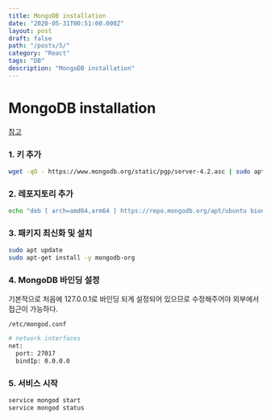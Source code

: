 ```yaml
---
title: MongoDB installation
date: "2020-05-31T00:51:00.000Z"
layout: post
draft: false
path: "/posts/5/"
category: "React"
tags: "DB"
description: "MongoDB installation"
---
```


# MongoDB installation

[참고](https://docs.mongodb.com/manual/tutorial/install-mongodb-on-ubuntu/)

### 1. 키 추가

```bash
wget -qO - https://www.mongodb.org/static/pgp/server-4.2.asc | sudo apt-key add -
```

### 2. 레포지토리 추가

```bash
echo "deb [ arch=amd64,arm64 ] https://repo.mongodb.org/apt/ubuntu bionic/mongodb-org/4.2 multiverse" | sudo tee /etc/apt/sources.list.d/mongodb-org-4.2.list
```

### 3. 패키지 최신화 및 설치

```bash
sudo apt update
sudo apt-get install -y mongodb-org
```

### 4. MongoDB 바인딩 설정

기본적으로 처음에 127.0.0.1로 바인딩 되게 설정되어 있으므로 수정해주어야 외부에서 접근이 가능하다.

`/etc/mongod.conf`

```bash
# network interfaces
net:
  port: 27017
  bindIp: 0.0.0.0
```

### 5. 서비스 시작

```bash
service mongod start
service mongod status
```